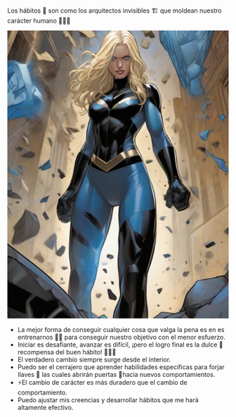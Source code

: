 Los hábitos 💫 son como los arquitectos invisibles 🏗️ que moldean nuestro carácter humano 🧠💪🌟

![InvisibleWoman.jpg](InvisibleWoman.jpg)

- La mejor forma de conseguir cualquier cosa que valga la pena es en es entrenarnos 🏋🏽 para conseguir nuestro objetivo con el menor esfuerzo. 
- Iniciar es desafiante, avanzar es difícil, ¡pero el logro final es la dulce 🍧 recompensa del buen hábito! 🚀💪😊 
- El verdadero cambio siempre surge desde el interior.
- Puedo ser el cerrajero que aprender habilidades especificas para forjar llaves 🔑 las cuales abrirán puertas 🚪hacia nuevos comportamientos. 
- ⚡El cambio de carácter es más duradero que el cambio de comportamiento. 
- Puedo ajustar mis creencias y desarrollar hábitos que me hará altamente efectivo. 
